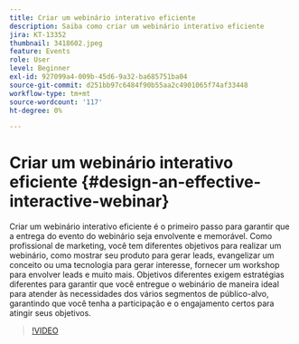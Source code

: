 ```yaml
---
title: Criar um webinário interativo eficiente
description: Saiba como criar um webinário interativo eficiente
jira: KT-13352
thumbnail: 3418602.jpeg
feature: Events
role: User
level: Beginner
exl-id: 927099a4-009b-45d6-9a32-ba685751ba04
source-git-commit: d251bb97c6484f90b55aa2c4901065f74af33448
workflow-type: tm+mt
source-wordcount: '117'
ht-degree: 0%

---
```


# Criar um webinário interativo eficiente {#design-an-effective-interactive-webinar}

Criar um webinário interativo eficiente é o primeiro passo para garantir que a entrega do evento do webinário seja envolvente e memorável. Como profissional de marketing, você tem diferentes objetivos para realizar um webinário, como mostrar seu produto para gerar leads, evangelizar um conceito ou uma tecnologia para gerar interesse, fornecer um workshop para envolver leads e muito mais. Objetivos diferentes exigem estratégias diferentes para garantir que você entregue o webinário de maneira ideal para atender às necessidades dos vários segmentos de público-alvo, garantindo que você tenha a participação e o engajamento certos para atingir seus objetivos.

>[!VIDEO](https://video.tv.adobe.com/v/3418602?quality=12&learn=on)
